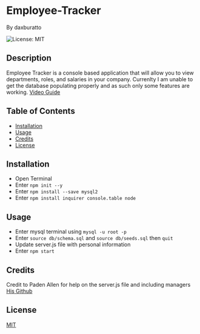 # Employee-Tracker

By daxburatto

![License: MIT](https://img.shields.io/badge/License-MIT-yellow.svg)

## Description

Employee Tracker is a console based application that will allow you to view departments, roles, and salaries in your company. Currenlty I am unable to get the database populating properly and as such only some features are working.
[Video Guide](https://drive.google.com/file/d/1hKpqk0pfLoZsoJ0VzM9jb61g6GPI8rdz/view)

## Table of Contents

* [Installation](#installation)
* [Usage](#usage)
* [Credits](#credits)
* [License](#license)

## Installation

* Open Terminal
* Enter `npm init --y`
* Enter `npm install --save mysql2`
* Enter `npm install inquirer console.table node`

## Usage

* Enter mysql terminal using `mysql -u root -p`
* Enter `source db/schema.sql` and `source db/seeds.sql` then `quit`
* Update server.js file with personal information
* Enter `npm start`

## Credits

Credit to Paden Allen for help on the server.js file and including managers
[His Github](https://github.com/padenallen15)

## License

[MIT](https://choosealicense.com/licenses/mit/)
